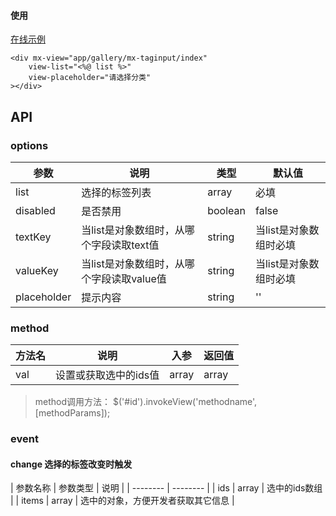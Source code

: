 #### 使用

[在线示例](https://magix-components.github.io/magix-components/#!/mx-taginput/index)
```
<div mx-view="app/gallery/mx-taginput/index"
    view-list="<%@ list %>"
    view-placeholder="请选择分类"
></div>
```

## API

### options
| 参数 | 说明 | 类型 | 默认值 |
| -------- | -------- | -------- | -------- |
| list    | 选择的标签列表 | array | 必填 |
| disabled     | 是否禁用 | boolean | false |
| textKey     | 当list是对象数组时，从哪个字段读取text值 | string | 当list是对象数组时必填 |
| valueKey | 当list是对象数组时，从哪个字段读取value值 | string | 当list是对象数组时必填 |
| placeholder  | 提示内容 | string | '' |


### method

| 方法名 | 说明 | 入参 | 返回值 |
| -------- | -------- | -------- | -------- |
| val | 设置或获取选中的ids值 | array | array |

> method调用方法： $('#id').invokeView('methodname',[methodParams]);


### event
#### change 选择的标签改变时触发

| 参数名称 | 参数类型 | 说明 |
| -------- | -------- |
| ids | array | 选中的ids数组 |
| items | array | 选中的对象，方便开发者获取其它信息 |

